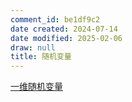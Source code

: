 ```yaml
---
comment_id: be1df9c2
date created: 2024-07-14
date modified: 2025-02-06
draw: null
title: 随机变量
---
```

[一维随机变量](一维随机变量.md)
